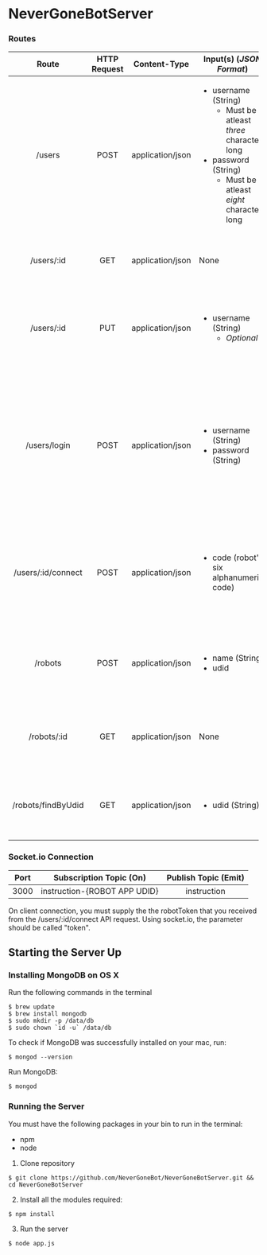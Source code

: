 # NeverGoneBotServer

### Routes

| Route | HTTP Request | Content-Type     | Input(s) (**_JSON Format_**) | Output (**_JSON Format_**) | Description |
| :---: | :----------: | :--------------: | ---------------------------- | -------------------------- | ----------- |
| /users|     POST     | application/json | <ul><li>username (String)<ul><li>Must be atleast _three_ characters long</li></ul></li><li>password (String)<ul><li>Must be atleast _eight_ characters long</li></ul></li></ul> | <ul><li>_id (String)</li><li>username (String)</li></ul> | Create a new user and returns a status code of 201 if successful |
| /users/:id | GET | application/json | None | <ul><li>_id (String)</li><li>username (String)</li></ul> | Get the corresponding user's details from the user ID supplied |
| /users/:id | PUT | application/json | <ul><li>username (String)<ul><li>_Optional_</li></ul></li></ul> | <ul><li>_id (String)</li><li>username (String)</li></ul> | Update the corresponding user's details from the user ID and the fields to update supplied |
| /users/login | POST | application/json | <ul><li>username (String)</li><li>password (String)</li></ul> | <ul><li>status (String)</li><li>message (String)</li><li>user (User JSON)</li></ul> | Attempts to authenticate a user based on the username and password provided. Returns a status code of 401 if authorization fails, otherwise it will return a status code of 200 |
| /users/:id/connect | POST | application/json | <ul><li>code (robot's six alphanumeric code)</li></l> | <ul><li>robotToken (must be supplied with websocket)</li></ul> | Used to get the robotToken for the given robot's code, which is then used to connect to the robot via websocket |
| /robots | POST | application/json | <ul><li>name (String)</li><li>udid</li></ul> | <ul><li>_id</li><li>name (String)</li><li>udid (String)</li><li>code</li></ul> | Creates a new robot application and adds it to the database |
| /robots/:id | GET | application/json | None | <ul><li>name (String)</li><li>udid (String)</li><li>code</li></ul> | Retrieves the robot info for the given unique ID |
|/robots/findByUdid | GET | application/json | <ul><li>udid (String)</li></ul> | <ul><li>name (String)</li><li>udid (String)</li><li>code</li></ul> | Gets robot by UDID |

### Socket.io Connection

| Port | Subscription Topic (On) | Publish Topic (Emit) |
| :--: | :----------------: | :-----------: |
| 3000 | instruction-{ROBOT APP UDID} | instruction |

On client connection, you must supply the the robotToken that you received from the /users/:id/connect API request. Using socket.io, the parameter should be called "token".


## Starting the Server Up

### Installing MongoDB on OS X

Run the following commands in the terminal
```
$ brew update
$ brew install mongodb
$ sudo mkdir -p /data/db
$ sudo chown `id -u` /data/db
```

To check if MongoDB was successfully installed on your mac, run:
```
$ mongod --version
```

Run MongoDB:
```
$ mongod
```

### Running the Server

You must have the following packages in your bin to run in the terminal:
- npm
- node

1) Clone repository
```
$ git clone https://github.com/NeverGoneBot/NeverGoneBotServer.git && cd NeverGoneBotServer
```

2) Install all the modules required:
```
$ npm install
```

3) Run the server
```
$ node app.js
```
